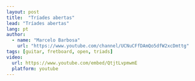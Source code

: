 ```yaml
---
layout: post
title:  "Tríades abertas"
lead: "Tríades abertas"
lang: pt
author:
  - name: "Marcelo Barbosa"
    url: "https://www.youtube.com/channel/UCNuCFfDAmQo5dfW2xcDmttg"
tags: [guitar, fretboard, open, triads]
video:
  url: https://www.youtube.com/embed/QtjtLvpmwmE
  platform: youtube
---
```

